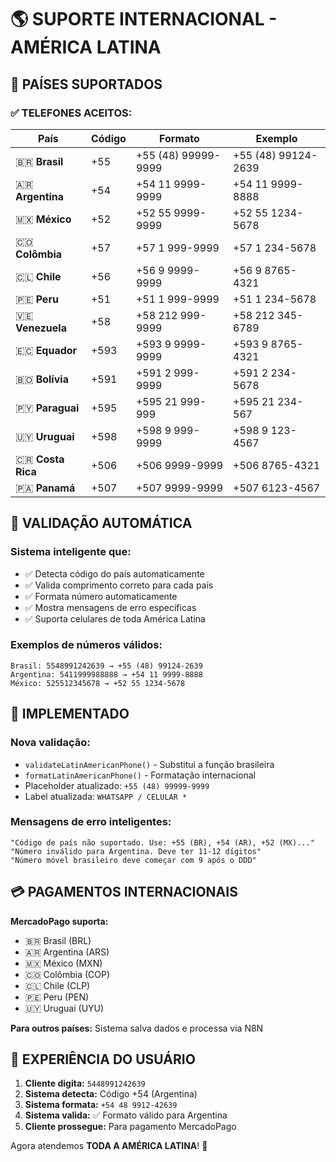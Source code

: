 # 🌎 SUPORTE INTERNACIONAL - AMÉRICA LATINA

## 📱 **PAÍSES SUPORTADOS**

### ✅ **TELEFONES ACEITOS:**

| País | Código | Formato | Exemplo |
|------|--------|---------|---------|
| 🇧🇷 **Brasil** | +55 | +55 (48) 99999-9999 | +55 (48) 99124-2639 |
| 🇦🇷 **Argentina** | +54 | +54 11 9999-9999 | +54 11 9999-8888 |
| 🇲🇽 **México** | +52 | +52 55 9999-9999 | +52 55 1234-5678 |
| 🇨🇴 **Colômbia** | +57 | +57 1 999-9999 | +57 1 234-5678 |
| 🇨🇱 **Chile** | +56 | +56 9 9999-9999 | +56 9 8765-4321 |
| 🇵🇪 **Peru** | +51 | +51 1 999-9999 | +51 1 234-5678 |
| 🇻🇪 **Venezuela** | +58 | +58 212 999-9999 | +58 212 345-6789 |
| 🇪🇨 **Equador** | +593 | +593 9 9999-9999 | +593 9 8765-4321 |
| 🇧🇴 **Bolívia** | +591 | +591 2 999-9999 | +591 2 234-5678 |
| 🇵🇾 **Paraguai** | +595 | +595 21 999-999 | +595 21 234-567 |
| 🇺🇾 **Uruguai** | +598 | +598 9 999-9999 | +598 9 123-4567 |
| 🇨🇷 **Costa Rica** | +506 | +506 9999-9999 | +506 8765-4321 |
| 🇵🇦 **Panamá** | +507 | +507 9999-9999 | +507 6123-4567 |

## 🔧 **VALIDAÇÃO AUTOMÁTICA**

### **Sistema inteligente que:**
- ✅ Detecta código do país automaticamente
- ✅ Valida comprimento correto para cada país  
- ✅ Formata número automaticamente
- ✅ Mostra mensagens de erro específicas
- ✅ Suporta celulares de toda América Latina

### **Exemplos de números válidos:**
```
Brasil: 5548991242639 → +55 (48) 99124-2639
Argentina: 5411999988888 → +54 11 9999-8888  
México: 525512345678 → +52 55 1234-5678
```

## 🚀 **IMPLEMENTADO**

### **Nova validação:**
- `validateLatinAmericanPhone()` - Substitui a função brasileira
- `formatLatinAmericanPhone()` - Formatação internacional
- Placeholder atualizado: `+55 (48) 99999-9999`
- Label atualizada: `WHATSAPP / CELULAR *`

### **Mensagens de erro inteligentes:**
```
"Código de país não suportado. Use: +55 (BR), +54 (AR), +52 (MX)..."
"Número inválido para Argentina. Deve ter 11-12 dígitos"
"Número móvel brasileiro deve começar com 9 após o DDD"
```

## 💳 **PAGAMENTOS INTERNACIONAIS**

**MercadoPago suporta:**
- 🇧🇷 Brasil (BRL)
- 🇦🇷 Argentina (ARS) 
- 🇲🇽 México (MXN)
- 🇨🇴 Colômbia (COP)
- 🇨🇱 Chile (CLP)
- 🇵🇪 Peru (PEN)
- 🇺🇾 Uruguai (UYU)

**Para outros países:** Sistema salva dados e processa via N8N

## 🌟 **EXPERIÊNCIA DO USUÁRIO**

1. **Cliente digita:** `5448991242639`
2. **Sistema detecta:** Código +54 (Argentina)
3. **Sistema formata:** `+54 48 9912-42639`
4. **Sistema valida:** ✅ Formato válido para Argentina
5. **Cliente prossegue:** Para pagamento MercadoPago

Agora atendemos **TODA A AMÉRICA LATINA**! 🎉
